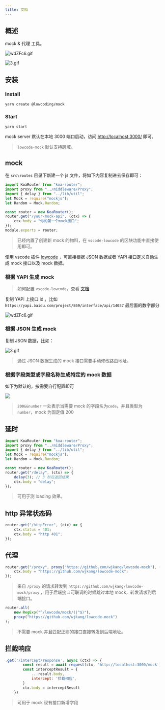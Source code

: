 ```yaml
---
title: 文档
---
```


## 概述

mock & 代理 工具。

![wdZFc6.gif](https://s1.ax1x.com/2020/09/12/wdZFc6.gif)

![3.gif](https://i.loli.net/2020/09/12/BC3vZwXaG1YqOl6.gif)

## 安装

### Install

`yarn create @lowcoding/mock`

### Start

`yarn start`

mock server 默认在本地 3000 端口启动，访问 [http://localhost:3000/](http://localhost:3000/) 即可。

> `lowcode-mock` 默认支持跨域。

## mock

在 `src\routes` 目录下新建一个 js 文件，将如下内容复制进去保存即可：

```js
import KoaRouter from "koa-router";
import proxy from "../middleware/Proxy";
import { delay } from "../lib/util";
let Mock = require("mockjs");
let Random = Mock.Random;

const router = new KoaRouter();
router.get("/your-mock-api", (ctx) => {
	ctx.body = "你的第一个mock接口";
});
module.exports = router;
```

> 已经内置了创建新 mock 的物料，在 `vscode-lowcode` 的区块功能中直接使用即可。

使用 vscode 插件 [lowcode](https://marketplace.visualstudio.com/items?itemName=wjkang.lowcode) ，可直接根据 JSON 数据或者 YAPI 接口定义自动生成 mock 接口以及 mock 数据。

### 根据 YAPI 生成 mock

> 如何配置 `vscode-lowcode`，查看 [文档](https://lowcoding.gitee.io/lowcode-vscode/config.html)

复制 YAPI 上接口 id ，比如 `https://yapi.baidu.com/project/869/interface/api/14037` 最后面的数字部分

![wdZFc6.gif](https://s1.ax1x.com/2020/09/12/wdZFc6.gif)

### 根据 JSON 生成 mock

复制 JSON 数据，比如：

![3.gif](https://i.loli.net/2020/09/12/BC3vZwXaG1YqOl6.gif)

> 通过 JSON 数据生成的 mock 接口需要手动修改路由地址。

### 根据字段类型或字段名称生成特定的 mock 数据

如下为默认的，按需要自行配置即可

![](https://fastly.jsdelivr.net/gh/migrate-gitee/img-host@latest/2020/11/12/1605111557350.png)

> `200&&number` 一处表示当需要 mock 的字段名为`code`，并且类型为`number`，mock 为固定值 200

## 延时

```js
import KoaRouter from "koa-router";
import proxy from "../middleware/Proxy";
import { delay } from "../lib/util";
let Mock = require("mockjs");
let Random = Mock.Random;

const router = new KoaRouter();
router.get("/delay", (ctx) => {
	delay(3); // 3 秒后返回结果
	ctx.body = "delay";
});
```

> 可用于测 loading 效果。

## http 异常状态码

```js
router.get("/httpError", (ctx) => {
	ctx.status = 401;
	ctx.body = "http 401";
});
```

## 代理

```js
router.get("/proxy", proxy("https://github.com/wjkang/lowcode-mock"), (ctx) => {
	ctx.body = "https://github.com/wjkang/lowcode-mock";
});
```

> 来自 `/proxy` 的请求转发到 `https://github.com/wjkang/lowcode-mock/proxy` ，用于后端接口可联调的时候跳过本地 mock，转发请求到后端接口。

```js
router.all(
	new RegExp("^/lowcode/mock/(|^$)"),
	proxy("https://github.com/wjkang/lowcode-mock")
);
```

> 不需要 mock 并且匹配正则的接口直接转发到后端地址。

## 拦截响应

```js
.get('/intercept/response', async (ctx) => {
		const result = await request(ctx, 'http://localhost:3000/mock')
		const interceptResult = {
			...result.body,
			intercept: '拦截相应',
		}
		ctx.body = interceptResult
	})
```

> 可用于 mock 现有接口新增字段
